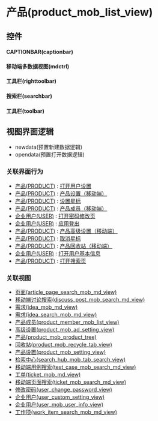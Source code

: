 # 产品(product_mob_list_view)  <!-- {docsify-ignore-all} -->



## 控件
#### CAPTIONBAR(captionbar)
#### 移动端多数据视图(mdctrl)
#### 工具栏(righttoolbar)
#### 搜索栏(searchbar)
#### 工具栏(toolbar)

## 视图界面逻辑
  * newdata(预置新建数据逻辑)
  * opendata(预置打开数据逻辑)


### 关联界面行为
  * [产品(PRODUCT)](module/ProdMgmt/product) : [打开用户设置](module/ProdMgmt/product#界面行为)
  * [产品(PRODUCT)](module/ProdMgmt/product) : [产品设置（移动端）](module/ProdMgmt/product#界面行为)
  * [产品(PRODUCT)](module/ProdMgmt/product) : [设置星标](module/ProdMgmt/product#界面行为)
  * [产品(PRODUCT)](module/ProdMgmt/product) : [产品成员（移动端）](module/ProdMgmt/product#界面行为)
  * [企业用户(USER)](module/Base/user) : [打开密码修改页](module/Base/user#界面行为)
  * [企业用户(USER)](module/Base/user) : [应用登出](module/Base/user#界面行为)
  * [产品(PRODUCT)](module/ProdMgmt/product) : [产品高级设置（移动端）](module/ProdMgmt/product#界面行为)
  * [产品(PRODUCT)](module/ProdMgmt/product) : [取消星标](module/ProdMgmt/product#界面行为)
  * [产品(PRODUCT)](module/ProdMgmt/product) : [产品回收站（移动端）](module/ProdMgmt/product#界面行为)
  * [企业用户(USER)](module/Base/user) : [打开用户基本信息](module/Base/user#界面行为)
  * [产品(PRODUCT)](module/ProdMgmt/product) : [打开搜索页](module/ProdMgmt/product#界面行为)

### 关联视图
  * [页面(article_page_search_mob_md_view)](app/view/article_page_search_mob_md_view)
  * [移动端讨论搜索(discuss_post_mob_search_md_view)](app/view/discuss_post_mob_search_md_view)
  * [需求(idea_mob_md_view)](app/view/idea_mob_md_view)
  * [需求(idea_search_mob_md_view)](app/view/idea_search_mob_md_view)
  * [产品成员(product_member_mob_list_view)](app/view/product_member_mob_list_view)
  * [高级设置(product_mob_ad_setting_view)](app/view/product_mob_ad_setting_view)
  * [产品(product_mob_product_tree)](app/view/product_mob_product_tree)
  * [回收站(product_mob_recycle_tab_view)](app/view/product_mob_recycle_tab_view)
  * [产品设置(product_mob_setting_view)](app/view/product_mob_setting_view)
  * [检索中心(search_hub_mob_tab_search_view)](app/view/search_hub_mob_tab_search_view)
  * [移动端用例搜索(test_case_mob_search_md_view)](app/view/test_case_mob_search_md_view)
  * [工单(ticket_mob_md_view)](app/view/ticket_mob_md_view)
  * [移动端页面搜索(ticket_mob_search_md_view)](app/view/ticket_mob_search_md_view)
  * [修改密码(user_change_password_view)](app/view/user_change_password_view)
  * [企业用户(user_custom_setting_view)](app/view/user_custom_setting_view)
  * [企业用户(user_mob_user_info_view)](app/view/user_mob_user_info_view)
  * [工作项(work_item_search_mob_md_view)](app/view/work_item_search_mob_md_view)

<script>
 const { createApp } = Vue
  createApp({
    data() {
      return {

      }
    }
  }).use(ElementPlus).mount('#app')
</script>